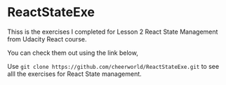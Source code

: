 # ReactStateExe
Thiss is the exercises I completed for Lesson 2 React State Management from Udacity React course.

You can check them out using the link below,

Use `git clone https://github.com/cheerworld/ReactStateExe.git` to see alll the exercises for React State management.

